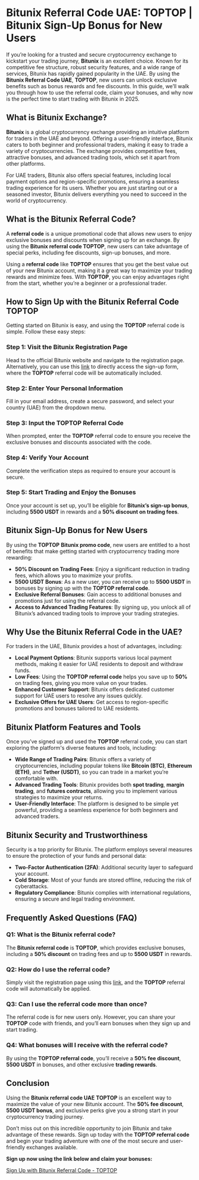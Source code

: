 <h1>Bitunix Referral Code UAE: TOPTOP | Bitunix Sign-Up Bonus for New Users</h1>
<p>If you’re looking for a trusted and secure cryptocurrency exchange to kickstart your trading journey, <strong>Bitunix</strong> is an excellent choice. Known for its competitive fee structure, robust security features, and a wide range of services, Bitunix has rapidly gained popularity in the UAE. By using the <strong>Bitunix Referral Code UAE</strong>, <strong>TOPTOP</strong>, new users can unlock exclusive benefits such as bonus rewards and fee discounts. In this guide, we’ll walk you through how to use the referral code, claim your bonuses, and why now is the perfect time to start trading with Bitunix in 2025.</p>
<h2>What is Bitunix Exchange?</h2>
<p><strong>Bitunix</strong> is a global cryptocurrency exchange providing an intuitive platform for traders in the UAE and beyond. Offering a user-friendly interface, Bitunix caters to both beginner and professional traders, making it easy to trade a variety of cryptocurrencies. The exchange provides competitive fees, attractive bonuses, and advanced trading tools, which set it apart from other platforms.</p>
<p>For UAE traders, Bitunix also offers special features, including local payment options and region-specific promotions, ensuring a seamless trading experience for its users. Whether you are just starting out or a seasoned investor, Bitunix delivers everything you need to succeed in the world of cryptocurrency.</p>
<h2>What is the Bitunix Referral Code?</h2>
<p>A <strong>referral code</strong> is a unique promotional code that allows new users to enjoy exclusive bonuses and discounts when signing up for an exchange. By using the <strong>Bitunix referral code TOPTOP</strong>, new users can take advantage of special perks, including fee discounts, sign-up bonuses, and more.</p>
<p>Using a <strong>referral code</strong> like <strong>TOPTOP</strong> ensures that you get the best value out of your new Bitunix account, making it a great way to maximize your trading rewards and minimize fees. With <strong>TOPTOP</strong>, you can enjoy advantages right from the start, whether you’re a beginner or a professional trader.</p>
<h2>How to Sign Up with the Bitunix Referral Code TOPTOP</h2>
<p>Getting started on Bitunix is easy, and using the <strong>TOPTOP</strong> referral code is simple. Follow these easy steps:</p>
<h3>Step 1: Visit the Bitunix Registration Page</h3>
<p>Head to the official Bitunix website and navigate to the registration page. Alternatively, you can use this <a href="https://www.bitunix.com/register?vipCode=TOPTOP">link</a> to directly access the sign-up form, where the <strong>TOPTOP</strong> referral code will be automatically included.</p>
<h3>Step 2: Enter Your Personal Information</h3>
<p>Fill in your email address, create a secure password, and select your country (UAE) from the dropdown menu.</p>
<h3>Step 3: Input the TOPTOP Referral Code</h3>
<p>When prompted, enter the <strong>TOPTOP</strong> referral code to ensure you receive the exclusive bonuses and discounts associated with the code.</p>
<h3>Step 4: Verify Your Account</h3>
<p>Complete the verification steps as required to ensure your account is secure.</p>
<h3>Step 5: Start Trading and Enjoy the Bonuses</h3>
<p>Once your account is set up, you’ll be eligible for <strong>Bitunix’s sign-up bonus</strong>, including <strong>5500 USDT</strong> in rewards and a <strong>50% discount on trading fees</strong>.</p>
<h2>Bitunix Sign-Up Bonus for New Users</h2>
<p>By using the <strong>TOPTOP</strong> <strong>Bitunix promo code</strong>, new users are entitled to a host of benefits that make getting started with cryptocurrency trading more rewarding:</p>
<ul>
<li><strong>50% Discount on Trading Fees</strong>: Enjoy a significant reduction in trading fees, which allows you to maximize your profits.</li>
<li><strong>5500 USDT Bonus</strong>: As a new user, you can receive up to <strong>5500 USDT</strong> in bonuses by signing up with the <strong>TOPTOP referral code</strong>.</li>
<li><strong>Exclusive Referral Bonuses</strong>: Gain access to additional bonuses and promotions just for using the referral code.</li>
<li><strong>Access to Advanced Trading Features</strong>: By signing up, you unlock all of Bitunix’s advanced trading tools to improve your trading strategies.</li>
</ul>
<h2>Why Use the Bitunix Referral Code in the UAE?</h2>
<p>For traders in the UAE, Bitunix provides a host of advantages, including:</p>
<ul>
<li><strong>Local Payment Options</strong>: Bitunix supports various local payment methods, making it easier for UAE residents to deposit and withdraw funds.</li>
<li><strong>Low Fees</strong>: Using the <strong>TOPTOP referral code</strong> helps you save up to <strong>50%</strong> on trading fees, giving you more value on your trades.</li>
<li><strong>Enhanced Customer Support</strong>: Bitunix offers dedicated customer support for UAE users to resolve any issues quickly.</li>
<li><strong>Exclusive Offers for UAE Users</strong>: Get access to region-specific promotions and bonuses tailored to UAE residents.</li>
</ul>
<h2>Bitunix Platform Features and Tools</h2>
<p>Once you’ve signed up and used the <strong>TOPTOP</strong> referral code, you can start exploring the platform's diverse features and tools, including:</p>
<ul>
<li><strong>Wide Range of Trading Pairs</strong>: Bitunix offers a variety of cryptocurrencies, including popular tokens like <strong>Bitcoin (BTC)</strong>, <strong>Ethereum (ETH)</strong>, and <strong>Tether (USDT)</strong>, so you can trade in a market you’re comfortable with.</li>
<li><strong>Advanced Trading Tools</strong>: Bitunix provides both <strong>spot trading</strong>, <strong>margin trading</strong>, and <strong>futures contracts</strong>, allowing you to implement various strategies to maximize your returns.</li>
<li><strong>User-Friendly Interface</strong>: The platform is designed to be simple yet powerful, providing a seamless experience for both beginners and advanced traders.</li>
</ul>
<h2>Bitunix Security and Trustworthiness</h2>
<p>Security is a top priority for Bitunix. The platform employs several measures to ensure the protection of your funds and personal data:</p>
<ul>
<li><strong>Two-Factor Authentication (2FA)</strong>: Additional security layer to safeguard your account.</li>
<li><strong>Cold Storage</strong>: Most of your funds are stored offline, reducing the risk of cyberattacks.</li>
<li><strong>Regulatory Compliance</strong>: Bitunix complies with international regulations, ensuring a secure and legal trading environment.</li>
</ul>
<h2>Frequently Asked Questions (FAQ)</h2>
<h3>Q1: What is the Bitunix referral code?</h3>
<p>The <strong>Bitunix referral code</strong> is <strong>TOPTOP</strong>, which provides exclusive bonuses, including a <strong>50% discount</strong> on trading fees and up to <strong>5500 USDT</strong> in rewards.</p>
<h3>Q2: How do I use the referral code?</h3>
<p>Simply visit the registration page using this <a href="https://www.bitunix.com/register?vipCode=TOPTOP">link</a>, and the <strong>TOPTOP</strong> referral code will automatically be applied.</p>
<h3>Q3: Can I use the referral code more than once?</h3>
<p>The referral code is for new users only. However, you can share your <strong>TOPTOP</strong> code with friends, and you’ll earn bonuses when they sign up and start trading.</p>
<h3>Q4: What bonuses will I receive with the referral code?</h3>
<p>By using the <strong>TOPTOP referral code</strong>, you’ll receive a <strong>50% fee discount</strong>, <strong>5500 USDT</strong> in bonuses, and other exclusive <strong>trading rewards</strong>.</p>
<h2>Conclusion</h2>
<p>Using the <strong>Bitunix referral code UAE</strong> <strong>TOPTOP</strong> is an excellent way to maximize the value of your new Bitunix account. The <strong>50% fee discount</strong>, <strong>5500 USDT bonus</strong>, and exclusive perks give you a strong start in your cryptocurrency trading journey.</p>
<p>Don’t miss out on this incredible opportunity to join Bitunix and take advantage of these rewards. Sign up today with the <strong>TOPTOP referral code</strong> and begin your trading adventure with one of the most secure and user-friendly exchanges available.</p>
<p><strong>Sign up now using the link below and claim your bonuses:</strong></p>
<p><a href="https://www.bitunix.com/register?vipCode=TOPTOP">Sign Up with Bitunix Referral Code - TOPTOP</a></p>
</body>
</html>
